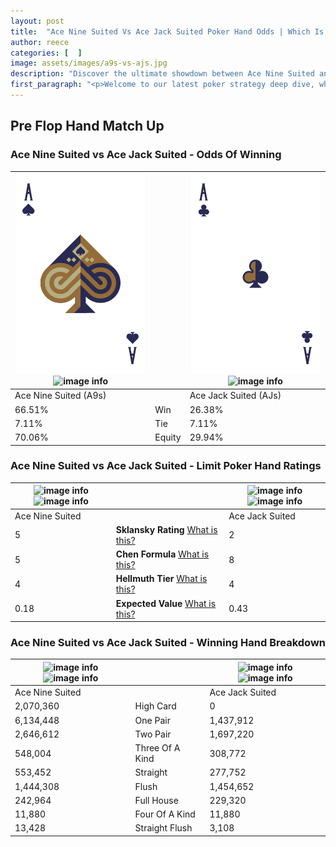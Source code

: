 ```yaml
---
layout: post
title:  "Ace Nine Suited Vs Ace Jack Suited Poker Hand Odds | Which Is The Better Hand In Poker? A Complete Guide"
author: reece
categories: [  ]
image: assets/images/a9s-vs-ajs.jpg
description: "Discover the ultimate showdown between Ace Nine Suited and Ace Jack Suited in poker! Uncover the odds, strategies, and scenarios where one hand triumphs over the other. Get ready to up your poker game with this thrilling analysis."
first_paragraph: "<p>Welcome to our latest poker strategy deep dive, where we're pitting two distinct hands against each other in a high-stakes showdown: Ace Nine Suited vs Ace Jack Suited.</p><p>In the dynamic world of poker, every decision counts, and knowing which hand holds the upper hand is key to your success at the table.</p><p>In this article, we'll dissect these two hands, explore the scenarios where one dominates the other, and equip you with the knowledge to make strategic choices that can tip the odds in your favor.</p><p>Get ready to unravel the intriguing dynamics of these poker hands and elevate your game to new heights.</p>"
---
```




[comment]: # (sp0)

## Pre Flop Hand Match Up

<div class="table hand-ratings" markdown="1"> 



### Ace Nine Suited vs Ace Jack Suited - Odds Of Winning


    
| ![image info](assets/images/hand1/a.png) ![image info](assets/images/hand1/9s.png) |  | ![image info](assets/images/hand2/a.png) ![image info](assets/images/hand2/js.png) |
| -------- | -------- | -------- |
| Ace Nine Suited (A9s) |  | Ace Jack Suited (AJs) |
| 66.51% | Win | 26.38% |
| 7.11% | Tie | 7.11% |
| 70.06% | Equity | 29.94% |




[comment]: # (sp1)



### Ace Nine Suited vs Ace Jack Suited - Limit Poker Hand Ratings


    
| ![image info](https://www.riverpairs.com/assets/images/hand1/a.png) ![image info](https://www.riverpairs.com/assets/images/hand1/9s.png) |  | ![image info](https://www.riverpairs.com/assets/images/hand2/a.png) ![image info](https://www.riverpairs.com/assets/images/hand2/js.png) |
| -------- | -------- | -------- |
| Ace Nine Suited |  | Ace Jack Suited |
| 5 | **Sklansky Rating** [What is this?](/sklansky-rating-explained) | 2 |
| 5 | **Chen Formula** [What is this?](/chen-formula-explained) | 8 |
| 4 | **Hellmuth Tier** [What is this?](/Hellmuth-tier-explained) | 4 |
| 0.18 | **Expected Value** [What is this?](/expected-value-explained) | 0.43 |




[comment]: # (sp2)



### Ace Nine Suited vs Ace Jack Suited - Winning Hand Breakdown


    
| ![image info](https://www.riverpairs.com/assets/images/hand1/a.png) ![image info](https://www.riverpairs.com/assets/images/hand1/9s.png) |  | ![image info](https://www.riverpairs.com/assets/images/hand2/a.png) ![image info](https://www.riverpairs.com/assets/images/hand2/js.png) |
| -------- | -------- | -------- |
| Ace Nine Suited |  | Ace Jack Suited |
| 2,070,360 | High Card | 0 |
| 6,134,448 | One Pair | 1,437,912 |
| 2,646,612 | Two Pair | 1,697,220 |
| 548,004 | Three Of A Kind | 308,772 |
| 553,452 | Straight | 277,752 |
| 1,444,308 | Flush | 1,454,652 |
| 242,964 | Full House | 229,320 |
| 11,880 | Four Of A Kind | 11,880 |
| 13,428 | Straight Flush | 3,108 |




[comment]: # (sp3)



</div>

[comment]: # (sp4)



[comment]: # (sp5)

